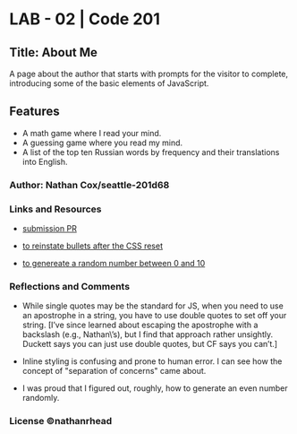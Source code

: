 # LAB - 02 | Code 201

## Title: About Me

A page about the author that starts with prompts for the visitor to complete, introducing some of the basic elements of JavaScript.

## Features

* A math game where I read your mind.
* A guessing game where you read my mind.
* A list of the top ten Russian words by frequency and their translations into English.

### Author: Nathan Cox/seattle-201d68

### Links and Resources

* [submission PR](https://nathanrhead.github.io/about-me/)
<!-- * Any Links you used as reference -->

* [to reinstate bullets after the CSS reset](https://stackoverflow.com/questions/55970383/how-do-i-reinstate-list-style-type-bullets-following-a-css-reset)

* [to genereate a random number between 0 and 10](https://medium.com/@josephcardillo/using-math-random-in-javascript-c49eff920b11)

### Reflections and Comments

<!-- * Consider including the answers to your daily journal and submission questions here
* This is also a good place to reflect on the tools and resources used and learned -->

* While single quotes may be the standard for JS, when you need to use an apostrophe in a string, you have to use double quotes to set off your string. [I’ve since learned about escaping the apostrophe with a backslash (e.g., Nathan\’s), but I find that approach rather unsightly. Duckett says you can just use double quotes, but CF says you can’t.]

* Inline styling is confusing and prone to human error. I can see how the concept of "separation of concerns" came about.

* I was proud that I figured out, roughly, how to generate an even number randomly.

### License ©nathanrhead
